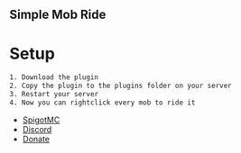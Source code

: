 ## Simple Mob Ride

# Setup
```xml
1. Download the plugin
2. Copy the plugin to the plugins folder on your server
3. Restart your server
4. Now you can rightclick every mob to ride it
```

- [SpigotMC](soon...)
- [Discord](https://discord.gg/ahxyCMT8bM)
- [Donate](https://www.paypal.com/donate/?hosted_button_id=9WKETML4G9JHE)
